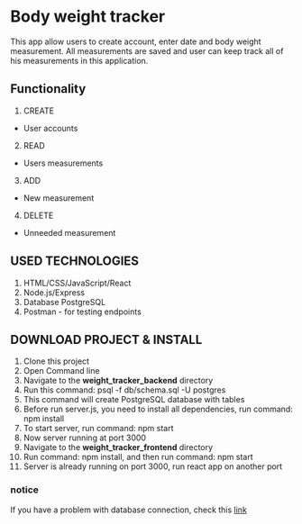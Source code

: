 # Body weight tracker

This app allow users to create account, enter date and body weight measurement. All measurements are saved and user can keep track all of his measurements in this application.

## Functionality
1. CREATE
* User accounts
2. READ
* Users measurements
3. ADD
* New measurement
4. DELETE
* Unneeded measurement

## USED TECHNOLOGIES
1. HTML/CSS/JavaScript/React
2. Node.js/Express
3. Database PostgreSQL
4. Postman - for testing endpoints

## DOWNLOAD PROJECT & INSTALL
1. Clone this project
2. Open Command line
3. Navigate to the **weight_tracker_backend** directory
4. Run this command: psql -f db/schema.sql -U postgres
5. This command will create PostgreSQL database with tables
6. Before run server.js, you need to install all dependencies, run command: npm install
7. To start server, run command: npm start
8. Now server running at port 3000
9. Navigate to the **weight_tracker_frontend** directory
10. Run command: npm install, and then run command: npm start
11. Server is already running on port 3000, run react app on another port

### notice
If you have a problem with database connection, check this [link](https://expressjs.com/en/guide/database-integration.html#postgresql)

